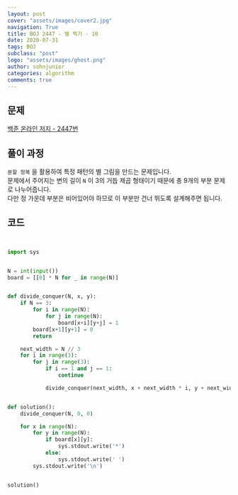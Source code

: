 ```yaml
---
layout: post
cover: "assets/images/cover2.jpg"
navigation: True
title: BOJ 2447 - 별 찍기 - 10
date: 2020-07-31
tags: BOJ
subclass: "post"
logo: "assets/images/ghost.png"
author: sohnjunior
categories: algorithm
comments: true
---
```


## 문제

[백준 온라인 저지 - 2447번](https://www.acmicpc.net/problem/2447)

## 풀이 과정

`분할 정복` 을 활용하여 특정 패턴의 별 그림을 만드는 문제입니다. <br>
문제에서 주어지는 변의 길이 `N` 이 3의 거듭 제곱 형태이기 때문에 총 9개의 부분 문제로 나누어줍니다. <br>
다만 정 가운데 부분은 비어있어야 하므로 이 부분만 건너 뛰도록 설계해주면 됩니다. <br>

## 코드

```python


import sys


N = int(input())
board = [[0] * N for _ in range(N)]


def divide_conquer(N, x, y):
    if N == 3:
        for i in range(N):
            for j in range(N):
                board[x+i][y+j] = 1
        board[x+1][y+1] = 0
        return

    next_width = N // 3
    for i in range(3):
        for j in range(3):
            if i == 1 and j == 1:
                continue

            divide_conquer(next_width, x + next_width * i, y + next_width * j)


def solution():
    divide_conquer(N, 0, 0)

    for x in range(N):
        for y in range(N):
            if board[x][y]:
                sys.stdout.write('*')
            else:
                sys.stdout.write(' ')
        sys.stdout.write('\n')


solution()


```
